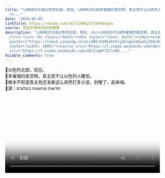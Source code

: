 ```yaml
---
title: "\U0001F53B以色列北部，现在。\U0001F53B多璀璨的夜空啊，真主党不让以色列人睡觉。\U0001F53B根本不知道真主党还准备这么突然打多少波，别睡了，起来嗨。\U0001F53B源：חדשות
  מה..."
date: '2024-03-05'
linkTitle: https://weibo.com/1671109627/O3FKAsqnm
source: 包容万物恒河水的微博
description: "\U0001F53B以色列北部，现在。<br>\U0001F53B多璀璨的夜空啊，真主党不让以色列人睡觉。<br>\U0001F53B根本不知道真主党还准备这么突然打多少波，别睡了，起来嗨。<br>\U0001F53B源：חדשות
  מהשטח בטלגרם <br clear=\"both\"><div style=\"clear: both\"></div><video controls=\"controls\"
  poster=\"https://tvax1.sinaimg.cn/orj480/639b1bfbly1hngon30sphj20dc0nkq3f.jpg\"
  style=\"width: 100%\"><source src=\"https://f.video.weibocdn.com/o0/eDmaxYDAlx08d3HHayHu010412007wVw0E010.mp4?label=mp4_hd&amp;template=480x848.24.0&amp;ori=0&amp;ps=1CwnkDw1GXwCQx&amp;Expires=1709675427&amp;ssig=PlanYSaeGT&amp;KID=unistore,video\"><source
  src=\"https://f.video.weibocdn.com/o0/CcqHY7ZClx08 ..."
disable_comments: true
---
```

🔻以色列北部，现在。<br>🔻多璀璨的夜空啊，真主党不让以色列人睡觉。<br>🔻根本不知道真主党还准备这么突然打多少波，别睡了，起来嗨。<br>🔻源：חדשות מהשטח בטלגרם <br clear="both"><div style="clear: both"></div><video controls="controls" poster="https://tvax1.sinaimg.cn/orj480/639b1bfbly1hngon30sphj20dc0nkq3f.jpg" style="width: 100%"><source src="https://f.video.weibocdn.com/o0/eDmaxYDAlx08d3HHayHu010412007wVw0E010.mp4?label=mp4_hd&amp;template=480x848.24.0&amp;ori=0&amp;ps=1CwnkDw1GXwCQx&amp;Expires=1709675427&amp;ssig=PlanYSaeGT&amp;KID=unistore,video"><source src="https://f.video.weibocdn.com/o0/CcqHY7ZClx08 ...